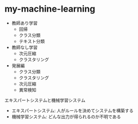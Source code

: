 # my-machine-learning

- 教師あり学習
  - 回帰
  - クラス分類
  - テキスト分類
- 教師なし学習
  - 次元圧縮
  - クラスタリング
- 発展編
  - クラス分類
  - クラスタリング
  - 次元圧縮
  - 異常検知

エキスパートシステムと機械学習システム

- エキスパートシステム: 人がルールを決めてシステムを構築する
- 機械学習システム: どんな出力が得られるのか不明である
